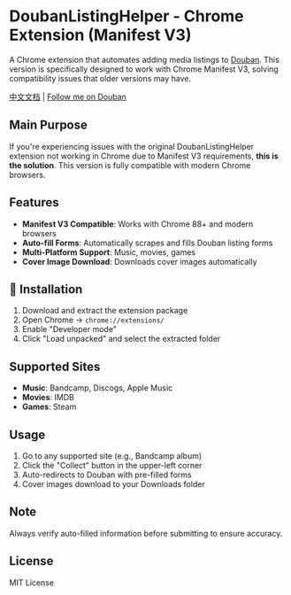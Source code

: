 # DoubanListingHelper - Chrome Extension (Manifest V3)

A Chrome extension that automates adding media listings to [Douban](https://www.douban.com/). This version is specifically designed to work with Chrome Manifest V3, solving compatibility issues that older versions may have.

[中文文档](./README_CN.md) | [Follow me on Douban](https://www.douban.com/people/49528893/)

## Main Purpose

If you're experiencing issues with the original DoubanListingHelper extension not working in Chrome due to Manifest V3 requirements, **this is the solution**. This version is fully compatible with modern Chrome browsers.

## Features

- **Manifest V3 Compatible**: Works with Chrome 88+ and modern browsers
- **Auto-fill Forms**: Automatically scrapes and fills Douban listing forms
- **Multi-Platform Support**: Music, movies, games
- **Cover Image Download**: Downloads cover images automatically

## 🚀 Installation

1. Download and extract the extension package
2. Open Chrome → `chrome://extensions/`
3. Enable "Developer mode"
4. Click "Load unpacked" and select the extracted folder

## Supported Sites

- **Music**: Bandcamp, Discogs, Apple Music
- **Movies**: IMDB  
- **Games**: Steam

## Usage

1. Go to any supported site (e.g., Bandcamp album)
2. Click the "Collect" button in the upper-left corner
3. Auto-redirects to Douban with pre-filled forms
4. Cover images download to your Downloads folder

## Note

Always verify auto-filled information before submitting to ensure accuracy.

## License

MIT License 
